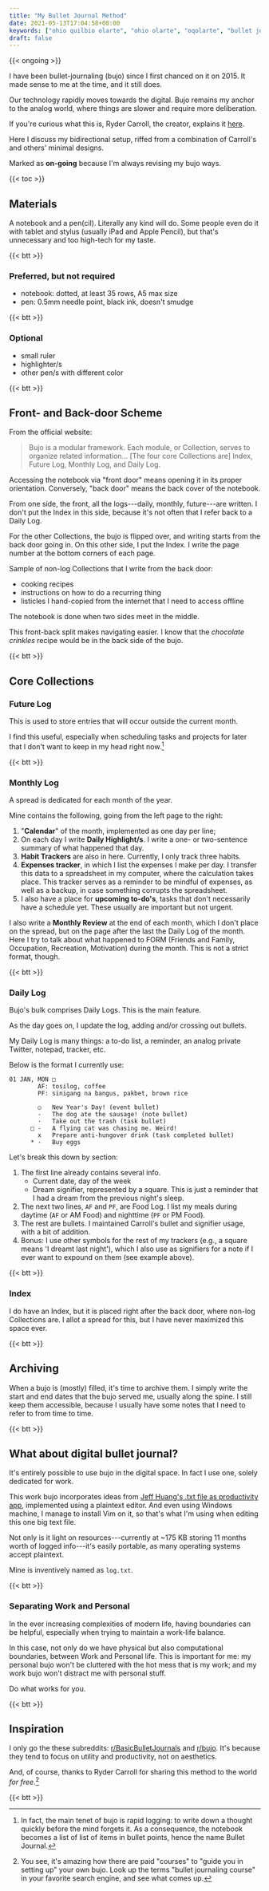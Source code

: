 ```yaml
---
title: "My Bullet Journal Method"
date: 2021-05-13T17:04:58+08:00
keywords: ["ohio quilbio olarte", "ohio olarte", "oqolarte", "bullet journal", "bullet journal method"]
draft: false
---
```

{{< ongoing >}}

I have been bullet-journaling (bujo) since I first chanced on it on 2015.
It made sense to me at the time, and it still does.

Our technology rapidly moves towards the digital.
Bujo remains my anchor to the analog world,
where things are slower and require more deliberation.

If you're curious what this is, Ryder Carroll, the creator, explains it [here](https://bulletjournal.com/pages/learn).

Here I discuss my bidirectional setup,
riffed from a combination of Carroll's and others' minimal designs.

Marked as **on-going** because I'm always revising my bujo ways.

{{< toc >}}
## Materials

A notebook and a pen(cil).
Literally any kind will do.
Some people even do it with tablet and stylus
(usually iPad and Apple Pencil),
but that's unnecessary and too high-tech for my taste.

{{< btt >}}
### Preferred, but not required
- notebook: dotted, at least 35 rows, A5 max size
- pen: 0.5mm needle point, black ink, doesn't smudge

{{< btt >}}
### Optional
- small ruler
- highlighter/s
- other pen/s with different color

{{< btt >}}
## Front- and Back-door Scheme

From the official website:

> Bujo is a modular framework.
Each module, or Collection, serves to organize related information...
[The four core Collections are] Index, Future Log, Monthly Log, and Daily Log.

Accessing the notebook via "front door" means opening it in its proper orientation.
Conversely, "back door" means the back cover of the notebook.

From one side, the front,
all the logs---daily, monthly, future---are written.
I don't put the Index in this side,
because it's not often that I refer back to a Daily Log.

For the other Collections,
the bujo is flipped over,
and writing starts from the back door going in.
On this other side, I put the Index.
I write the page number at the bottom corners of each page.

Sample of non-log Collections that I write from the back door:
- cooking recipes
- instructions on how to do a recurring thing
- listicles I hand-copied from the internet that I need to access offline

The notebook is done when two sides meet in the middle.

This front-back split makes navigating easier.
I know that the *chocolate crinkles* recipe would be in the back side of the bujo.

{{< btt >}}
## Core Collections

### Future Log

This is used to store entries that will occur outside the current month.

I find this useful, especially when scheduling tasks and projects for later that I don't want to keep in my head right now.[^rapidlog]

[^rapidlog]: In fact, the main tenet of bujo is rapid logging:
to write down a thought quickly before the mind forgets it.
As a consequence, the notebook becomes a list of list of items in bullet points,
hence the name Bullet Journal.

{{< btt >}}
### Monthly Log

A spread is dedicated for each month of the year.

Mine contains the following, going from the left page to the right:
1. "**Calendar**" of the month, implemented as one day per line;
1. On each day I write **Daily Highlight/s**.
I write a one- or two-sentence summary of what happened that day.
1. **Habit Trackers** are also in here.
Currently, I only track three habits.
1. **Expenses tracker**, in which I list the expenses I make per day.
I transfer this data to a spreadsheet in my computer,
where the calculation takes place.
This tracker serves as a reminder to be mindful of expenses,
as well as a backup, in case something corrupts the spreadsheet.
1. I also have a place for **upcoming to-do's**, tasks that don't necessarily
   have a schedule yet.
These usually are important but not urgent.


I also write a **Monthly Review** at the end of each month,
which I don't place on the spread,
but on the page after the last the Daily Log of the month.
Here I try to talk about what happened to FORM (Friends and Family, Occupation, Recreation, Motivation) during the month.
This is not a strict format, though.

{{< btt >}}
### Daily Log

Bujo's bulk comprises Daily Logs.
This is the main feature.

As the day goes on, I update the log, adding and/or crossing out bullets.

My Daily Log is many things: a to-do list, a reminder, an analog private Twitter, notepad, tracker, etc.

Below is the format I currently use:
```
01 JAN, MON □
        AF: tosilog, coffee
        PF: sinigang na bangus, pakbet, brown rice

        ○   New Year's Day! (event bullet)
        -   The dog ate the sausage! (note bullet)
        ·   Take out the trash (task bullet)
      □ -   A flying cat was chasing me. Weird!
        x   Prepare anti-hungover drink (task completed bullet)
      * ·   Buy eggs
```

Let's break this down by section:

1. The first line already contains several info.
   - Current date, day of the week
   - Dream signifier, represented by a square. This is just a reminder that I had a dream from the
     previous night's sleep.
1. The next two lines, `AF` and `PF`, are Food Log.
I list my meals during daytime (`AF` or AM Food) and nighttime (`PF` or PM Food).
1. The rest are bullets.
I maintained Carroll's bullet and signifier usage, with a bit of addition.
1. Bonus: I use other symbols for the rest of my trackers (e.g., a square means 'I dreamt last
   night'), which I also use as signifiers for a note if I ever want to expound
   on them (see example above).

[^tracker]: In my opinion, one should not have millions of trackers.
I found four to be manageable.

{{< btt >}}
### Index

I do have an Index, but it is placed right after the back door,
where non-log Collections are.
I allot a spread for this, but I have never maximized this space ever.

{{< btt >}}
## Archiving

When a bujo is (mostly) filled, it's time to archive them.
I simply write the start and end dates that the bujo served me,
usually along the spine.
I still keep them accessible,
because I usually have some notes that I need to refer to from time to time.

{{< btt >}}
## What about digital bullet journal?

It's entirely possible to use bujo in the digital space.
In fact I use one, solely dedicated for work.

This work bujo incorporates ideas from [Jeff Huang's .txt file as productivity app](https://jeffhuang.com/productivity_text_file/),
implemented using a plaintext editor.
And even using Windows machine,
I manage to install Vim on it,
so that's what I'm using when editing this one
big text file.

Not only is it light on resources---currently
at ~175 KB storing 11 months worth of logged info---it's
easily portable, as many operating systems accept plaintext.

Mine is inventively named as `log.txt`.

{{< btt >}}
### Separating Work and Personal

In the ever increasing complexities of modern life,
having boundaries can be helpful,
especially when trying to maintain a work-life balance.

In this case, not only do we have physical
but also computational boundaries, between Work and Personal life.
This is important for me:
my personal bujo won't be cluttered with the hot mess that is my work;
and my work bujo won't distract me with personal stuff.

Do what works for you.

{{< btt >}}
## Inspiration

I only go the these subreddits: [r/BasicBulletJournals](https://old.reddit.com/r/BasicBulletJournals) and [r/bujo](https://old.reddit.com/r/bujo).
It's because they tend to focus on utility and productivity, not on aesthetics.

And, of course, thanks to Ryder Carroll for sharing this method to the world *for free*.[^bujo]

{{< btt >}}

[^bujo]: You see, it's amazing how there are paid "courses" to "guide you in setting up" your own bujo.
Look up the terms "bullet journaling course" in your favorite search engine, and see what comes up.
